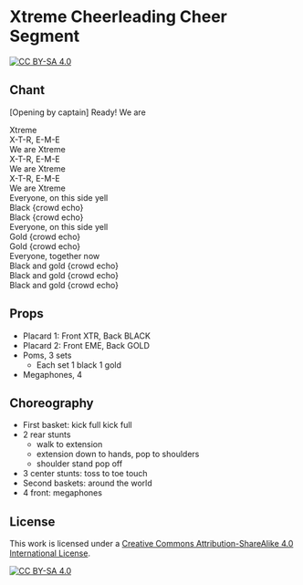 # Xtreme Cheerleading Cheer Segment

[![CC BY-SA 4.0][cc-by-sa-shield]][cc-by-sa]

## Chant

\[Opening by captain\] Ready! We are

Xtreme  
X-T-R, E-M-E  
We are Xtreme  
X-T-R, E-M-E  
We are Xtreme  
X-T-R, E-M-E  
We are Xtreme  
Everyone, on this side yell  
Black {crowd echo}  
Black {crowd echo}  
Everyone, on this side yell  
Gold {crowd echo}  
Gold {crowd echo}  
Everyone, together now  
Black and gold {crowd echo}  
Black and gold {crowd echo}  
Black and gold {crowd echo}  

## Props

- Placard 1: Front XTR, Back BLACK
- Placard 2: Front EME, Back GOLD
- Poms, 3 sets
  - Each set 1 black 1 gold
- Megaphones, 4 

## Choreography

- First basket: kick full kick full
- 2 rear stunts 
  - walk to extension
  - extension down to hands, pop to shoulders
  - shoulder stand pop off
- 3 center stunts: toss to toe touch
- Second baskets: around the world
- 4 front: megaphones

## License

This work is licensed under a [Creative Commons Attribution-ShareAlike 4.0 International License][cc-by-sa].

[![CC BY-SA 4.0][cc-by-sa-image]][cc-by-sa]

[cc-by-sa]: http://creativecommons.org/licenses/by-sa/4.0/
[cc-by-sa-image]: https://licensebuttons.net/l/by-sa/4.0/88x31.png
[cc-by-sa-shield]: https://img.shields.io/badge/License-CC%20BY--SA%204.0-lightgrey.svg
